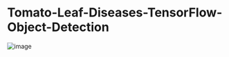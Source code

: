 # Tomato-Leaf-Diseases-TensorFlow-Object-Detection

![image](https://github.com/athanasiagrigoridou/Tomato-Leaf-Diseases-TensorFlow-Object-Detection/assets/167294620/90b82183-2f6c-40c4-88bb-85281501124e)
